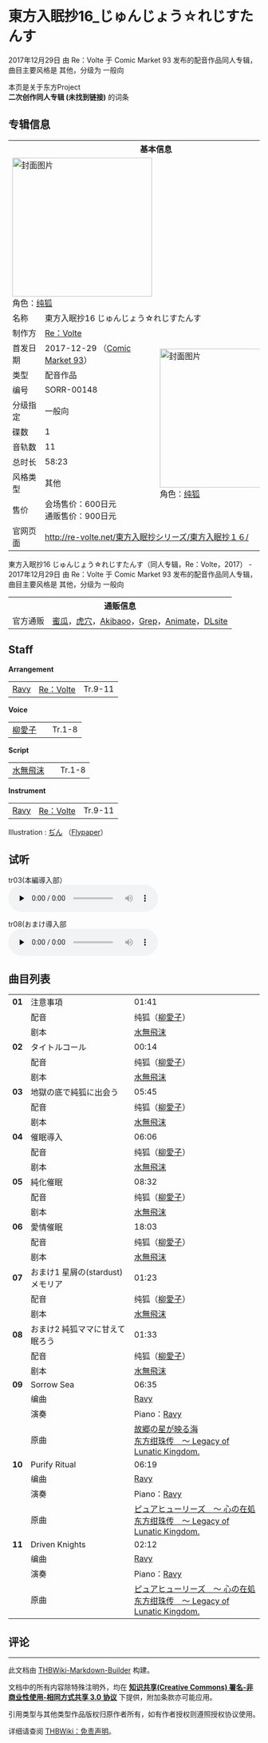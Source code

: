 # 東方入眠抄16_じゅんじょう☆れじすたんす

<!-- source html: G:\repos\THBWiki-Markdown-Builder\THBWikiMarkdown\Temp\main\1\11\ns0%3A%E6%9D%B1%E6%96%B9%E5%85%A5%E7%9C%A0%E6%8A%8416_%E3%81%98%E3%82%85%E3%82%93%E3%81%98%E3%82%87%E3%81%86%E2%98%86%E3%82%8C%E3%81%98%E3%81%99%E3%81%9F%E3%82%93%E3%81%99.html -->

2017年12月29日 由 Re：Volte 于 Comic Market 93 发布的配音作品同人专辑，曲目主要风格是 其他，分级为 一般向

本页是关于东方Project  
 **二次创作同人专辑 (未找到链接)** 的词条

## 专辑信息

<table><tbody><tr><th colspan="3">基本信息</th></tr><tr><td class="cover-artwork-mobile" colspan="2"><a href="./文件-東方入眠抄16_じゅんじょう☆れじすたんす封面.jpg.md" class="image" title="封面图片"><img alt="封面图片" src="https://upload.thwiki.cc/thumb/5/50/%E6%9D%B1%E6%96%B9%E5%85%A5%E7%9C%A0%E6%8A%8416_%E3%81%98%E3%82%85%E3%82%93%E3%81%98%E3%82%87%E3%81%86%E2%98%86%E3%82%8C%E3%81%98%E3%81%99%E3%81%9F%E3%82%93%E3%81%99%E5%B0%81%E9%9D%A2.jpg/280px-%E6%9D%B1%E6%96%B9%E5%85%A5%E7%9C%A0%E6%8A%8416_%E3%81%98%E3%82%85%E3%82%93%E3%81%98%E3%82%87%E3%81%86%E2%98%86%E3%82%8C%E3%81%98%E3%81%99%E3%81%9F%E3%82%93%E3%81%99%E5%B0%81%E9%9D%A2.jpg" decoding="async" loading="lazy" width="280" height="278" srcset="https://upload.thwiki.cc/thumb/5/50/%E6%9D%B1%E6%96%B9%E5%85%A5%E7%9C%A0%E6%8A%8416_%E3%81%98%E3%82%85%E3%82%93%E3%81%98%E3%82%87%E3%81%86%E2%98%86%E3%82%8C%E3%81%98%E3%81%99%E3%81%9F%E3%82%93%E3%81%99%E5%B0%81%E9%9D%A2.jpg/420px-%E6%9D%B1%E6%96%B9%E5%85%A5%E7%9C%A0%E6%8A%8416_%E3%81%98%E3%82%85%E3%82%93%E3%81%98%E3%82%87%E3%81%86%E2%98%86%E3%82%8C%E3%81%98%E3%81%99%E3%81%9F%E3%82%93%E3%81%99%E5%B0%81%E9%9D%A2.jpg 1.5x, https://upload.thwiki.cc/thumb/5/50/%E6%9D%B1%E6%96%B9%E5%85%A5%E7%9C%A0%E6%8A%8416_%E3%81%98%E3%82%85%E3%82%93%E3%81%98%E3%82%87%E3%81%86%E2%98%86%E3%82%8C%E3%81%98%E3%81%99%E3%81%9F%E3%82%93%E3%81%99%E5%B0%81%E9%9D%A2.jpg/560px-%E6%9D%B1%E6%96%B9%E5%85%A5%E7%9C%A0%E6%8A%8416_%E3%81%98%E3%82%85%E3%82%93%E3%81%98%E3%82%87%E3%81%86%E2%98%86%E3%82%8C%E3%81%98%E3%81%99%E3%81%9F%E3%82%93%E3%81%99%E5%B0%81%E9%9D%A2.jpg 2x" data-file-width="715" data-file-height="711"></a><div class="cover-char">角色：<a href="./纯狐.md" title="纯狐">纯狐</a></div></td>
</tr><tr><td class="label">名称</td><td colspan="2"> 東方入眠抄16 じゅんじょう☆れじすたんす </td></tr><tr><td class="label">制作方</td><td><a href="./Re：Volte.md" title="Re：Volte">Re：Volte</a></td><td class="cover-artwork" rowspan="10" style="min-width:280px;"><a href="./文件-東方入眠抄16_じゅんじょう☆れじすたんす封面.jpg.md" class="image" title="封面图片"><img alt="封面图片" src="https://upload.thwiki.cc/thumb/5/50/%E6%9D%B1%E6%96%B9%E5%85%A5%E7%9C%A0%E6%8A%8416_%E3%81%98%E3%82%85%E3%82%93%E3%81%98%E3%82%87%E3%81%86%E2%98%86%E3%82%8C%E3%81%98%E3%81%99%E3%81%9F%E3%82%93%E3%81%99%E5%B0%81%E9%9D%A2.jpg/280px-%E6%9D%B1%E6%96%B9%E5%85%A5%E7%9C%A0%E6%8A%8416_%E3%81%98%E3%82%85%E3%82%93%E3%81%98%E3%82%87%E3%81%86%E2%98%86%E3%82%8C%E3%81%98%E3%81%99%E3%81%9F%E3%82%93%E3%81%99%E5%B0%81%E9%9D%A2.jpg" decoding="async" loading="lazy" width="280" height="278" srcset="https://upload.thwiki.cc/thumb/5/50/%E6%9D%B1%E6%96%B9%E5%85%A5%E7%9C%A0%E6%8A%8416_%E3%81%98%E3%82%85%E3%82%93%E3%81%98%E3%82%87%E3%81%86%E2%98%86%E3%82%8C%E3%81%98%E3%81%99%E3%81%9F%E3%82%93%E3%81%99%E5%B0%81%E9%9D%A2.jpg/420px-%E6%9D%B1%E6%96%B9%E5%85%A5%E7%9C%A0%E6%8A%8416_%E3%81%98%E3%82%85%E3%82%93%E3%81%98%E3%82%87%E3%81%86%E2%98%86%E3%82%8C%E3%81%98%E3%81%99%E3%81%9F%E3%82%93%E3%81%99%E5%B0%81%E9%9D%A2.jpg 1.5x, https://upload.thwiki.cc/thumb/5/50/%E6%9D%B1%E6%96%B9%E5%85%A5%E7%9C%A0%E6%8A%8416_%E3%81%98%E3%82%85%E3%82%93%E3%81%98%E3%82%87%E3%81%86%E2%98%86%E3%82%8C%E3%81%98%E3%81%99%E3%81%9F%E3%82%93%E3%81%99%E5%B0%81%E9%9D%A2.jpg/560px-%E6%9D%B1%E6%96%B9%E5%85%A5%E7%9C%A0%E6%8A%8416_%E3%81%98%E3%82%85%E3%82%93%E3%81%98%E3%82%87%E3%81%86%E2%98%86%E3%82%8C%E3%81%98%E3%81%99%E3%81%9F%E3%82%93%E3%81%99%E5%B0%81%E9%9D%A2.jpg 2x" data-file-width="715" data-file-height="711"></a><div class="cover-char">角色：<a href="./纯狐.md" title="纯狐">纯狐</a></div></td>
</tr><tr><td class="label">首发日期</td><td>2017-12-29&#160;（<a href="/展会作品列表?e=Comic+Market%2393">Comic Market 93</a>）</td></tr><tr><td class="label">类型</td><td>配音作品</td></tr><tr><td class="label">编号</td><td>SORR-00148</td></tr><tr><td class="label">分级指定</td><td>一般向</td></tr><tr><td class="label">碟数</td><td>1</td></tr><tr><td class="label">音轨数</td><td>11</td></tr><tr><td class="label">总时长</td><td>58:23</td></tr><tr><td class="label">风格类型</td><td>其他</td></tr><tr><td class="label">售价</td><td>会场售价：600日元<br>通贩售价：900日元</td></tr>
<tr><td class="label">官网页面</td><td colspan="2"><a rel="nofollow" class="external free" href="http://re-volte.net/東方入眠抄シリーズ/東方入眠抄１６/">http://re-volte.net/東方入眠抄シリーズ/東方入眠抄１６/</a></td></tr></tbody></table>

東方入眠抄16 じゅんじょう☆れじすたんす（同人专辑，Re：Volte，2017） - 2017年12月29日 由 Re：Volte 于 Comic Market 93 发布的配音作品同人专辑，曲目主要风格是 其他，分级为 一般向

<table><tbody><tr><th colspan="3">通贩信息</th></tr><tr><td class="label">官方通贩</td><td colspan="2"><a rel="nofollow" class="external text" href="https://www.melonbooks.co.jp/detail/detail.php?product_id=317333">蜜瓜</a>，<a rel="nofollow" class="external text" href="https://ec.toranoana.jp/tora_r/ec/item/040030594547">虎穴</a>，<a rel="nofollow" class="external text" href="http://www.akibaoo.com/c/item/2500020439005/">Akibaoo</a>，<a rel="nofollow" class="external text" href="http://www.grep-shop.com/tsuhan/products/detail.php?product_id=26197">Grep</a>，<a rel="nofollow" class="external text" href="http://www.animate-onlineshop.jp/pd/1496428/">Animate</a>，<a rel="nofollow" class="external text" href="http://www.dlsite.com/home/work/=/product_id/RJ214015.html">DLsite</a></td></tr></tbody></table>



## Staff
  
 **Arrangement**   

<table><tbody><tr><td><a href="./Ravy.md" title="Ravy">Ravy</a></td><td><a href="./Re：Volte.md" title="Re：Volte">Re：Volte</a></td><td>Tr.9-11</td></tr></tbody></table>

  
 **Voice**   

<table><tbody><tr><td><a href="/index.php?title=%E6%9F%B3%E6%84%9B%E5%AD%90&amp;action=edit&amp;redlink=1" class="new" title="柳愛子（页面不存在）">柳愛子</a></td><td></td><td>Tr.1-8</td></tr></tbody></table>

  
 **Script**   

<table><tbody><tr><td><a href="/index.php?title=%E6%B0%B4%E7%84%A1%E9%A3%9B%E6%B2%AB&amp;action=edit&amp;redlink=1" class="new" title="水無飛沫（页面不存在）">水無飛沫</a></td><td></td><td>Tr.1-8</td></tr></tbody></table>

  
 **Instrument**   

<table><tbody><tr><td><a href="./Ravy.md" title="Ravy">Ravy</a></td><td><a href="./Re：Volte.md" title="Re：Volte">Re：Volte</a></td><td>Tr.9-11</td></tr></tbody></table>


Illustration
: [ぢん](./ぢん.md) （[Flypaper](./Flypaper.md)）


## 试听
  
tr03(本編導入部）   
<audio src="http://file.chobit.cc/contents/1712/bcldb64q274kogg8ggkko0w8c/bcldb64q274kogg8ggkko0w8c_001.m4a" loop="" controls="" preload="none"></audio>

tr08(おまけ導入部   
<audio src="http://file.chobit.cc/contents/1712/bcldb64q274kogg8ggkko0w8c/bcldb64q274kogg8ggkko0w8c_002.m4a" loop="" controls="" preload="none"></audio>

  


## 曲目列表

<table><tbody><tr><td id="1" class="infoG"><b>01</b></td><td id="注意事項" colspan="2" class="title">注意事項<span class="thcsearchlinks"><a rel="nofollow" class="external text" href="https://cd.thwiki.cc?dub=柳愛子&amp;script=水無飛沫&amp;fromwiki=東方入眠抄16_じゅんじょう☆れじすたんす"><span title="搜索相似同人曲"></span></a></span></td><td class="time">01:41</td></tr><tr><td class="left"></td><td class="label">配音</td><td class="text" colspan="2">纯狐（<a href="/index.php?title=%E6%9F%B3%E6%84%9B%E5%AD%90&amp;action=edit&amp;redlink=1" class="new" title="柳愛子（页面不存在）">柳愛子</a>）<span class="thcsearchlinks"><a rel="nofollow" class="external text" href="https://cd.thwiki.cc?dub=柳愛子&amp;fromwiki=東方入眠抄16_じゅんじょう☆れじすたんす"><span></span></a></span></td></tr><tr><td class="left"></td><td class="label">剧本</td><td class="text" colspan="2"><a href="/index.php?title=%E6%B0%B4%E7%84%A1%E9%A3%9B%E6%B2%AB&amp;action=edit&amp;redlink=1" class="new" title="水無飛沫（页面不存在）">水無飛沫</a><span class="thcsearchlinks"><a rel="nofollow" class="external text" href="https://cd.thwiki.cc?script=水無飛沫&amp;fromwiki=東方入眠抄16_じゅんじょう☆れじすたんす"><span></span></a></span></td></tr>
<tr><td id="2" class="infoG"><b>02</b></td><td id="タイトルコール" colspan="2" class="title">タイトルコール<span class="thcsearchlinks"><a rel="nofollow" class="external text" href="https://cd.thwiki.cc?dub=柳愛子&amp;script=水無飛沫&amp;fromwiki=東方入眠抄16_じゅんじょう☆れじすたんす"><span title="搜索相似同人曲"></span></a></span></td><td class="time">00:14</td></tr><tr><td class="left"></td><td class="label">配音</td><td class="text" colspan="2">纯狐（<a href="/index.php?title=%E6%9F%B3%E6%84%9B%E5%AD%90&amp;action=edit&amp;redlink=1" class="new" title="柳愛子（页面不存在）">柳愛子</a>）<span class="thcsearchlinks"><a rel="nofollow" class="external text" href="https://cd.thwiki.cc?dub=柳愛子&amp;fromwiki=東方入眠抄16_じゅんじょう☆れじすたんす"><span></span></a></span></td></tr><tr><td class="left"></td><td class="label">剧本</td><td class="text" colspan="2"><a href="/index.php?title=%E6%B0%B4%E7%84%A1%E9%A3%9B%E6%B2%AB&amp;action=edit&amp;redlink=1" class="new" title="水無飛沫（页面不存在）">水無飛沫</a><span class="thcsearchlinks"><a rel="nofollow" class="external text" href="https://cd.thwiki.cc?script=水無飛沫&amp;fromwiki=東方入眠抄16_じゅんじょう☆れじすたんす"><span></span></a></span></td></tr>
<tr><td id="3" class="infoG"><b>03</b></td><td id="地獄の底で純狐に出会う" colspan="2" class="title">地獄の底で純狐に出会う<span class="thcsearchlinks"><a rel="nofollow" class="external text" href="https://cd.thwiki.cc?dub=柳愛子&amp;script=水無飛沫&amp;fromwiki=東方入眠抄16_じゅんじょう☆れじすたんす"><span title="搜索相似同人曲"></span></a></span></td><td class="time">05:45</td></tr><tr><td class="left"></td><td class="label">配音</td><td class="text" colspan="2">纯狐（<a href="/index.php?title=%E6%9F%B3%E6%84%9B%E5%AD%90&amp;action=edit&amp;redlink=1" class="new" title="柳愛子（页面不存在）">柳愛子</a>）<span class="thcsearchlinks"><a rel="nofollow" class="external text" href="https://cd.thwiki.cc?dub=柳愛子&amp;fromwiki=東方入眠抄16_じゅんじょう☆れじすたんす"><span></span></a></span></td></tr><tr><td class="left"></td><td class="label">剧本</td><td class="text" colspan="2"><a href="/index.php?title=%E6%B0%B4%E7%84%A1%E9%A3%9B%E6%B2%AB&amp;action=edit&amp;redlink=1" class="new" title="水無飛沫（页面不存在）">水無飛沫</a><span class="thcsearchlinks"><a rel="nofollow" class="external text" href="https://cd.thwiki.cc?script=水無飛沫&amp;fromwiki=東方入眠抄16_じゅんじょう☆れじすたんす"><span></span></a></span></td></tr>
<tr><td id="4" class="infoG"><b>04</b></td><td id="催眠導入" colspan="2" class="title">催眠導入<span class="thcsearchlinks"><a rel="nofollow" class="external text" href="https://cd.thwiki.cc?dub=柳愛子&amp;script=水無飛沫&amp;fromwiki=東方入眠抄16_じゅんじょう☆れじすたんす"><span title="搜索相似同人曲"></span></a></span></td><td class="time">06:06</td></tr><tr><td class="left"></td><td class="label">配音</td><td class="text" colspan="2">纯狐（<a href="/index.php?title=%E6%9F%B3%E6%84%9B%E5%AD%90&amp;action=edit&amp;redlink=1" class="new" title="柳愛子（页面不存在）">柳愛子</a>）<span class="thcsearchlinks"><a rel="nofollow" class="external text" href="https://cd.thwiki.cc?dub=柳愛子&amp;fromwiki=東方入眠抄16_じゅんじょう☆れじすたんす"><span></span></a></span></td></tr><tr><td class="left"></td><td class="label">剧本</td><td class="text" colspan="2"><a href="/index.php?title=%E6%B0%B4%E7%84%A1%E9%A3%9B%E6%B2%AB&amp;action=edit&amp;redlink=1" class="new" title="水無飛沫（页面不存在）">水無飛沫</a><span class="thcsearchlinks"><a rel="nofollow" class="external text" href="https://cd.thwiki.cc?script=水無飛沫&amp;fromwiki=東方入眠抄16_じゅんじょう☆れじすたんす"><span></span></a></span></td></tr>
<tr><td id="5" class="infoG"><b>05</b></td><td id="純化催眠" colspan="2" class="title">純化催眠<span class="thcsearchlinks"><a rel="nofollow" class="external text" href="https://cd.thwiki.cc?dub=柳愛子&amp;script=水無飛沫&amp;fromwiki=東方入眠抄16_じゅんじょう☆れじすたんす"><span title="搜索相似同人曲"></span></a></span></td><td class="time">08:32</td></tr><tr><td class="left"></td><td class="label">配音</td><td class="text" colspan="2">纯狐（<a href="/index.php?title=%E6%9F%B3%E6%84%9B%E5%AD%90&amp;action=edit&amp;redlink=1" class="new" title="柳愛子（页面不存在）">柳愛子</a>）<span class="thcsearchlinks"><a rel="nofollow" class="external text" href="https://cd.thwiki.cc?dub=柳愛子&amp;fromwiki=東方入眠抄16_じゅんじょう☆れじすたんす"><span></span></a></span></td></tr><tr><td class="left"></td><td class="label">剧本</td><td class="text" colspan="2"><a href="/index.php?title=%E6%B0%B4%E7%84%A1%E9%A3%9B%E6%B2%AB&amp;action=edit&amp;redlink=1" class="new" title="水無飛沫（页面不存在）">水無飛沫</a><span class="thcsearchlinks"><a rel="nofollow" class="external text" href="https://cd.thwiki.cc?script=水無飛沫&amp;fromwiki=東方入眠抄16_じゅんじょう☆れじすたんす"><span></span></a></span></td></tr>
<tr><td id="6" class="infoG"><b>06</b></td><td id="愛情催眠" colspan="2" class="title">愛情催眠<span class="thcsearchlinks"><a rel="nofollow" class="external text" href="https://cd.thwiki.cc?dub=柳愛子&amp;script=水無飛沫&amp;fromwiki=東方入眠抄16_じゅんじょう☆れじすたんす"><span title="搜索相似同人曲"></span></a></span></td><td class="time">18:03</td></tr><tr><td class="left"></td><td class="label">配音</td><td class="text" colspan="2">纯狐（<a href="/index.php?title=%E6%9F%B3%E6%84%9B%E5%AD%90&amp;action=edit&amp;redlink=1" class="new" title="柳愛子（页面不存在）">柳愛子</a>）<span class="thcsearchlinks"><a rel="nofollow" class="external text" href="https://cd.thwiki.cc?dub=柳愛子&amp;fromwiki=東方入眠抄16_じゅんじょう☆れじすたんす"><span></span></a></span></td></tr><tr><td class="left"></td><td class="label">剧本</td><td class="text" colspan="2"><a href="/index.php?title=%E6%B0%B4%E7%84%A1%E9%A3%9B%E6%B2%AB&amp;action=edit&amp;redlink=1" class="new" title="水無飛沫（页面不存在）">水無飛沫</a><span class="thcsearchlinks"><a rel="nofollow" class="external text" href="https://cd.thwiki.cc?script=水無飛沫&amp;fromwiki=東方入眠抄16_じゅんじょう☆れじすたんす"><span></span></a></span></td></tr>
<tr><td id="7" class="infoG"><b>07</b></td><td id="おまけ1_星屑の(stardust)メモリア" colspan="2" class="title">おまけ1 星屑の(stardust)メモリア<span class="thcsearchlinks"><a rel="nofollow" class="external text" href="https://cd.thwiki.cc?dub=柳愛子&amp;script=水無飛沫&amp;fromwiki=東方入眠抄16_じゅんじょう☆れじすたんす"><span title="搜索相似同人曲"></span></a></span></td><td class="time">01:23</td></tr><tr><td class="left"></td><td class="label">配音</td><td class="text" colspan="2">纯狐（<a href="/index.php?title=%E6%9F%B3%E6%84%9B%E5%AD%90&amp;action=edit&amp;redlink=1" class="new" title="柳愛子（页面不存在）">柳愛子</a>）<span class="thcsearchlinks"><a rel="nofollow" class="external text" href="https://cd.thwiki.cc?dub=柳愛子&amp;fromwiki=東方入眠抄16_じゅんじょう☆れじすたんす"><span></span></a></span></td></tr><tr><td class="left"></td><td class="label">剧本</td><td class="text" colspan="2"><a href="/index.php?title=%E6%B0%B4%E7%84%A1%E9%A3%9B%E6%B2%AB&amp;action=edit&amp;redlink=1" class="new" title="水無飛沫（页面不存在）">水無飛沫</a><span class="thcsearchlinks"><a rel="nofollow" class="external text" href="https://cd.thwiki.cc?script=水無飛沫&amp;fromwiki=東方入眠抄16_じゅんじょう☆れじすたんす"><span></span></a></span></td></tr>
<tr><td id="8" class="infoG"><b>08</b></td><td id="おまけ2_純狐ママに甘えて眠ろう" colspan="2" class="title">おまけ2 純狐ママに甘えて眠ろう<span class="thcsearchlinks"><a rel="nofollow" class="external text" href="https://cd.thwiki.cc?dub=柳愛子&amp;script=水無飛沫&amp;fromwiki=東方入眠抄16_じゅんじょう☆れじすたんす"><span title="搜索相似同人曲"></span></a></span></td><td class="time">01:33</td></tr><tr><td class="left"></td><td class="label">配音</td><td class="text" colspan="2">纯狐（<a href="/index.php?title=%E6%9F%B3%E6%84%9B%E5%AD%90&amp;action=edit&amp;redlink=1" class="new" title="柳愛子（页面不存在）">柳愛子</a>）<span class="thcsearchlinks"><a rel="nofollow" class="external text" href="https://cd.thwiki.cc?dub=柳愛子&amp;fromwiki=東方入眠抄16_じゅんじょう☆れじすたんす"><span></span></a></span></td></tr><tr><td class="left"></td><td class="label">剧本</td><td class="text" colspan="2"><a href="/index.php?title=%E6%B0%B4%E7%84%A1%E9%A3%9B%E6%B2%AB&amp;action=edit&amp;redlink=1" class="new" title="水無飛沫（页面不存在）">水無飛沫</a><span class="thcsearchlinks"><a rel="nofollow" class="external text" href="https://cd.thwiki.cc?script=水無飛沫&amp;fromwiki=東方入眠抄16_じゅんじょう☆れじすたんす"><span></span></a></span></td></tr>
<tr><td id="9" class="infoYD"><b>09</b></td><td id="Sorrow_Sea" colspan="2" class="title">Sorrow Sea<span class="thcsearchlinks"><a rel="nofollow" class="external text" href="https://cd.thwiki.cc?arrange=Ravy&amp;ogmusic=故郷の星が映る海&amp;fromwiki=東方入眠抄16_じゅんじょう☆れじすたんす"><span title="搜索相似同人曲"></span></a></span></td><td class="time">06:35</td></tr><tr><td class="left"></td><td class="label">编曲</td><td class="text" colspan="2"><a href="./Ravy.md" title="Ravy">Ravy</a><span class="thcsearchlinks"><a rel="nofollow" class="external text" href="https://cd.thwiki.cc?arrange=，Ravy，&amp;fromwiki=東方入眠抄16_じゅんじょう☆れじすたんす"><span></span></a></span></td></tr><tr><td class="left"></td><td class="label">演奏</td><td class="text" colspan="2">Piano：<a href="./Ravy.md" title="Ravy">Ravy</a></td></tr><tr><td class="left"></td><td class="label">原曲</td><td class="text" colspan="2"><span class="thcsearchlinks"><a rel="nofollow" class="external text" href="https://cd.thwiki.cc?ogmusic=故郷の星が映る海&amp;fromwiki=東方入眠抄16_じゅんじょう☆れじすたんす"><span></span></a></span><div class="ogmusic"><a href="./故郷の星が映る海.md" class="mw-redirect" title="故郷の星が映る海">故郷の星が映る海</a></div><div class="source"><a href="./东方绀珠传_～_Legacy_of_Lunatic_Kingdom..md" class="mw-redirect" title="东方绀珠传 ～ Legacy of Lunatic Kingdom.">东方绀珠传　～ Legacy of Lunatic Kingdom.</a></div></td></tr>
<tr><td id="10" class="infoYD"><b>10</b></td><td id="Purify_Ritual" colspan="2" class="title">Purify Ritual<span class="thcsearchlinks"><a rel="nofollow" class="external text" href="https://cd.thwiki.cc?arrange=Ravy&amp;ogmusic=ピュアヒューリーズ　～ 心の在処&amp;fromwiki=東方入眠抄16_じゅんじょう☆れじすたんす"><span title="搜索相似同人曲"></span></a></span></td><td class="time">06:19</td></tr><tr><td class="left"></td><td class="label">编曲</td><td class="text" colspan="2"><a href="./Ravy.md" title="Ravy">Ravy</a><span class="thcsearchlinks"><a rel="nofollow" class="external text" href="https://cd.thwiki.cc?arrange=，Ravy，&amp;fromwiki=東方入眠抄16_じゅんじょう☆れじすたんす"><span></span></a></span></td></tr><tr><td class="left"></td><td class="label">演奏</td><td class="text" colspan="2">Piano：<a href="./Ravy.md" title="Ravy">Ravy</a></td></tr><tr><td class="left"></td><td class="label">原曲</td><td class="text" colspan="2"><span class="thcsearchlinks"><a rel="nofollow" class="external text" href="https://cd.thwiki.cc?ogmusic=ピュアヒューリーズ　～ 心の在処&amp;fromwiki=東方入眠抄16_じゅんじょう☆れじすたんす"><span></span></a></span><div class="ogmusic"><a href="./ピュアヒューリーズ_～_心の在処.md" class="mw-redirect" title="ピュアヒューリーズ ～ 心の在処">ピュアヒューリーズ　～ 心の在処</a></div><div class="source"><a href="./东方绀珠传_～_Legacy_of_Lunatic_Kingdom..md" class="mw-redirect" title="东方绀珠传 ～ Legacy of Lunatic Kingdom.">东方绀珠传　～ Legacy of Lunatic Kingdom.</a></div></td></tr>
<tr><td id="11" class="infoYD"><b>11</b></td><td id="Driven_Knights" colspan="2" class="title">Driven Knights<span class="thcsearchlinks"><a rel="nofollow" class="external text" href="https://cd.thwiki.cc?arrange=Ravy&amp;ogmusic=ピュアヒューリーズ　～ 心の在処&amp;fromwiki=東方入眠抄16_じゅんじょう☆れじすたんす"><span title="搜索相似同人曲"></span></a></span></td><td class="time">02:12</td></tr><tr><td class="left"></td><td class="label">编曲</td><td class="text" colspan="2"><a href="./Ravy.md" title="Ravy">Ravy</a><span class="thcsearchlinks"><a rel="nofollow" class="external text" href="https://cd.thwiki.cc?arrange=，Ravy，&amp;fromwiki=東方入眠抄16_じゅんじょう☆れじすたんす"><span></span></a></span></td></tr><tr><td class="left"></td><td class="label">演奏</td><td class="text" colspan="2">Piano：<a href="./Ravy.md" title="Ravy">Ravy</a></td></tr><tr><td class="left"></td><td class="label">原曲</td><td class="text" colspan="2"><span class="thcsearchlinks"><a rel="nofollow" class="external text" href="https://cd.thwiki.cc?ogmusic=ピュアヒューリーズ　～ 心の在処&amp;fromwiki=東方入眠抄16_じゅんじょう☆れじすたんす"><span></span></a></span><div class="ogmusic"><a href="./ピュアヒューリーズ_～_心の在処.md" class="mw-redirect" title="ピュアヒューリーズ ～ 心の在処">ピュアヒューリーズ　～ 心の在処</a></div><div class="source"><a href="./东方绀珠传_～_Legacy_of_Lunatic_Kingdom..md" class="mw-redirect" title="东方绀珠传 ～ Legacy of Lunatic Kingdom.">东方绀珠传　～ Legacy of Lunatic Kingdom.</a></div></td></tr></tbody></table>



## 评论




---

此文档由 [THBWiki-Markdown-Builder](https://github.com/Delsin-Yu/THBWiki-Markdown-Builder) 构建。

文档中的所有内容除特殊注明外，均在 [**知识共享(Creative Commons) 署名-非商业性使用-相同方式共享 3.0 协议**](https://creativecommons.org/licenses/by-sa/3.0/deed.zh-hans) 下提供，附加条款亦可能应用。

引用类型与其他类型作品版权归原作者所有，如有作者授权则遵照授权协议使用。

详细请查阅 [THBWiki：免责声明](https://thbwiki.cc/THBWiki:%E5%85%8D%E8%B4%A3%E5%A3%B0%E6%98%8E)。

